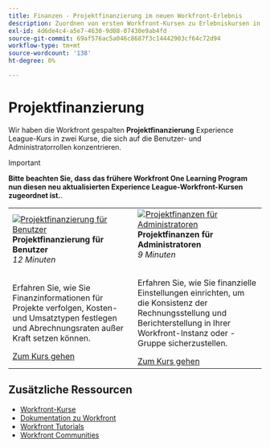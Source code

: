 ```yaml
---
title: Finanzen - Projektfinanzierung im neuen Workfront-Erlebnis
description: Zuordnen von ersten Workfront-Kursen zu Erlebniskursen in Liga-Kursen
exl-id: 4d6de4c4-a5e7-4630-9d08-07430e9ab4fd
source-git-commit: 69af576ac5a046c8687f3c14442903cf64c72d94
workflow-type: tm+mt
source-wordcount: '138'
ht-degree: 0%

---
```


# Projektfinanzierung

Wir haben die Workfront gespalten **Projektfinanzierung** Experience League-Kurs in zwei Kurse, die sich auf die Benutzer- und Administratorrollen konzentrieren.

>[!IMPORTANT]
>
>**Bitte beachten Sie, dass das frühere Workfront One Learning Program nun diesen neu aktualisierten Experience League-Workfront-Kursen zugeordnet ist.**.

<table>
  <tr>
   <td>
      <a href="https://experienceleague.adobe.com/docs/courses/using/workfront-u-1-2023-1-finances.html">
      <img alt="Projektfinanzierung für Benutzer" src="https://cdn.experienceleague.adobe.com/thumb/project-finances-for-users.png"/>
      </a>
      <div>
         <strong>Projektfinanzierung für Benutzer</strong></a>         
         <br/><em>12 Minuten</em>
      </div>
      <p>
        <br/>
         Erfahren Sie, wie Sie Finanzinformationen für Projekte verfolgen, Kosten- und Umsatztypen festlegen und Abrechnungsraten außer Kraft setzen können.
      </p>
      <a  rel="noreferrer" target="_blank" href="https://experienceleague.adobe.com/docs/courses/using/workfront-u-1-2023-1-finances.html" class="spectrum-Button spectrum-Button--primary spectrum-Button--sizeM">
      <span class="spectrum-Button-label has-no-wrap has-text-weight-bold">Zum Kurs gehen</span>
      </a>
   </td>
      <td>
      <a href="https://experienceleague.adobe.com/docs/courses/using/workfront-a-1-2023-1-finances.html">
      <img alt="Projektfinanzen für Administratoren" src="https://cdn.experienceleague.adobe.com/thumb/project-finances-for-administrators.png"/>
      </a>
      <div>
         <strong>Projektfinanzen für Administratoren</strong></a>         
         <br/><em>9 Minuten</em>
      </div>
      <p>
        <br/>
         Erfahren Sie, wie Sie finanzielle Einstellungen einrichten, um die Konsistenz der Rechnungsstellung und Berichterstellung in Ihrer Workfront-Instanz oder -Gruppe sicherzustellen.
      </p>
      <a  rel="noreferrer" target="_blank" href="https://experienceleague.adobe.com/docs/courses/using/workfront-a-1-2023-1-finances.html" class="spectrum-Button spectrum-Button--primary spectrum-Button--sizeM">
      <span class="spectrum-Button-label has-no-wrap has-text-weight-bold">Zum Kurs gehen</span>
      </a>
   </td>
  </tr>

</table>

## Zusätzliche Ressourcen

* [Workfront-Kurse](https://experienceleague.adobe.com/?lang=en&amp;Solution=Workfront#courses)
* [Dokumentation zu Workfront](https://experienceleague.adobe.com/docs/workfront.html)
* [Workfront Tutorials](https://experienceleague.adobe.com/docs/workfront-learn/tutorials-workfront/home.html)
* [Workfront Communities](https://experienceleaguecommunities.adobe.com/t5/workfront/ct-p/workfront)


